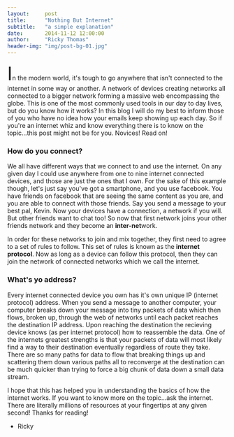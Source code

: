```yaml
---
layout:     post
title:      "Nothing But Internet"
subtitle:   "a simple explanation"
date:       2014-11-12 12:00:00
author:     "Ricky Thomas"
header-img: "img/post-bg-01.jpg"
---
```


<p><span style="font-size:3em">I</span>n the modern world, it's tough to go anywhere that isn't connected to the internet in some way or another. A network of devices creating networks all connected to a bigger network forming a massive web encompassing the globe. This is one of the most commonly used tools in our day to day lives, but do you know how it works? In this blog I will do my best to inform those of you who have no idea how your emails keep showing up each day. So if you're an internet whiz and know everything there is to know on the topic...this post might not be for you. Novices! Read on!</p>

<h3>How do you connect?</h3>
<p>We all have different ways that we connect to and use the internet. On any given day I could use anywhere from one to nine internet connected devices, and those are just the ones that I own. For the sake of this example though, let's just say you've got a smartphone, and you use facebook. You have friends on facebook that are seeing the same content as you are, and you are able to connect with those friends. Say you send a message to your best pal, Kevin. Now your devices have a connection, a network if you will. But other friends want to chat too! So now that first network joins your other friends network and they become an <strong>inter-net</strong>work.</p>
<p>In order for these networks to join and mix together, they first need to agree to a set of rules to follow. This set of rules is known as the <strong>internet protocol</strong>. Now as long as a device can follow this protocol, then they can join the network of connected networks which we call the internet.</p>

<h3>What's yo address?</h3>

<p>Every internet connected device you own has it's own unique IP (internet protocol) address. When you send a message to another computer, your computer breaks down your message into tiny packets of data which then flows, broken up, through the web of networks until each packet reaches the destination IP address. Upon reaching the destination the recieving device knows (as per internet protocol) how to reassemble the data. One of the internets greatest strengths is that your packets of data will most likely find a way to their destination eventually regardless of route they take. There are so many paths for data to flow that breaking things up and scattering them down various paths all to reconverge at the destination can be much quicker than trying to force a big chunk of data down a small data stream. </p>

I hope that this has helped you in understanding the basics of how the internet works. If you want to know more on the topic...ask the internet. There are literally millions of resources at your fingertips at any given second! Thanks for reading!<br>
- Ricky
